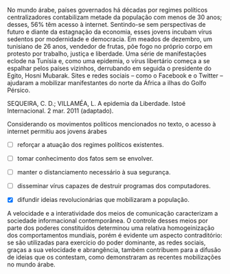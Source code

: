 

No mundo árabe, países governados há décadas por regimes políticos centralizadores contabilizam metade da população com menos de 30 anos; desses, 56% têm acesso à internet. Sentindo-se sem perspectivas de futuro e diante da estagnação da economia, esses jovens incubam vírus sedentos por modernidade e democracia. Em meados de dezembro, um tunisiano de 26 anos, vendedor de frutas, põe fogo no próprio corpo em protesto por trabalho, justiça e liberdade. Uma série de manifestações eclode na Tunísia e, como uma epidemia, o vírus libertário começa a se espalhar pelos países vizinhos, derrubando em seguida o presidente do Egito, Hosni Mubarak. Sites e redes sociais – como o Facebook e o Twitter – ajudaram a mobilizar manifestantes do norte da África a ilhas do Golfo Pérsico.

SEQUEIRA, C. D.; VILLAMÉA, L. A epidemia da Liberdade. Istoé Internacional. 2 mar. 2011 (adaptado).

Considerando os movimentos políticos mencionados no texto, o acesso à internet permitiu aos jovens árabes



- [ ] reforçar a atuação dos regimes políticos existentes.
- [ ] tomar conhecimento dos fatos sem se envolver.
- [ ] manter o distanciamento necessário à sua segurança.
- [ ] disseminar vírus capazes de destruir programas dos computadores.
- [x] difundir ideias revolucionárias que mobilizaram a população.


A velocidade e a interatividade dos meios de comunicação caracterizam a sociedade informacional contemporânea. O controle desses meios por parte dos poderes constituídos determinou uma relativa homogeinização dos comportamentos mundiais, porém é evidente um aspecto contraditório: se são utilizadas para exercício do poder dominante, as redes sociais, graças a sua velocidade e abrangência, também contribuem para a difusão de ideias que os contestam, como demonstraram as recentes mobilizações no mundo árabe.

        